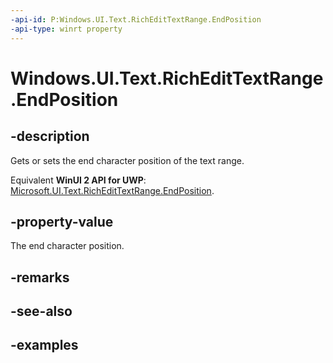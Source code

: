 ```yaml
---
-api-id: P:Windows.UI.Text.RichEditTextRange.EndPosition
-api-type: winrt property
---
```


<!-- Property syntax.
public int EndPosition { get;  set; }
-->

# Windows.UI.Text.RichEditTextRange.EndPosition

## -description

Gets or sets the end character position of the text range.

Equivalent **WinUI 2 API for UWP**: [Microsoft.UI.Text.RichEditTextRange.EndPosition](/windows/winui/api/microsoft.ui.text.richedittextrange.endposition).

## -property-value

The end character position.

## -remarks

## -see-also

## -examples

